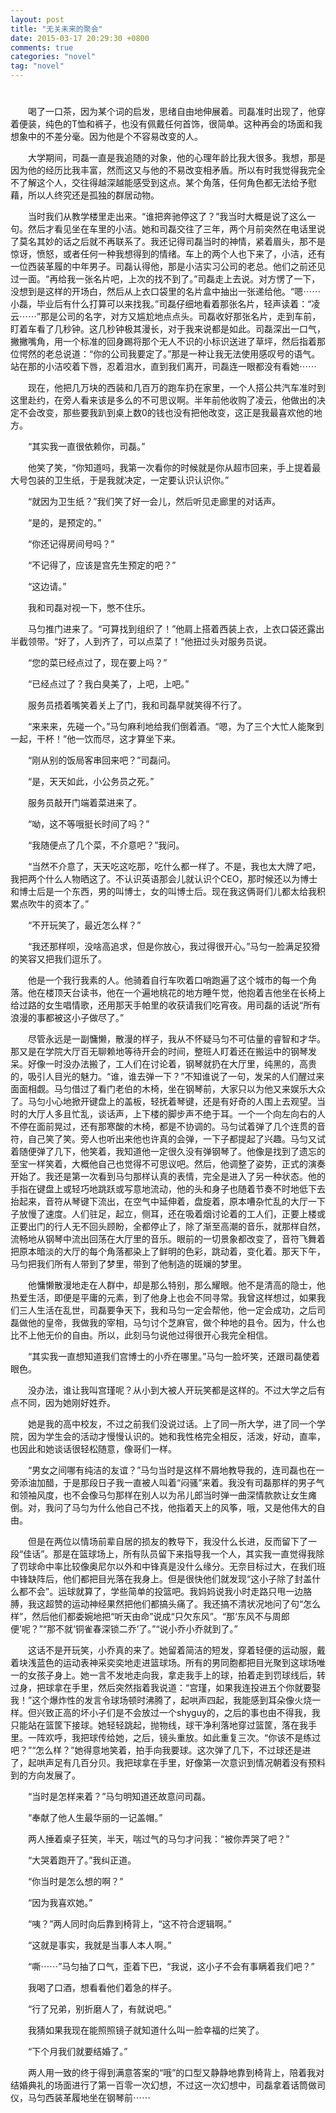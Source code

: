 ```yaml
---
layout: post
title: "无关未来的聚会"
date: 2015-03-17 20:29:30 +0800
comments: true
categories: "novel"
tag: "novel"
---
```

# 
　　喝了一口茶，因为某个词的启发，思绪自由地伸展着。司磊准时出现了，他穿着便装，纯色的T恤和裤子，也没有佩戴任何首饰，很简单。这种再会的场面和我想象中的不差分毫。因为他是个不容易改变的人。

　　大学期间，司磊一直是我追随的对象，他的心理年龄比我大很多。我想，那是因为他的经历比我丰富，然而这又与他的不易改变相矛盾。所以有时我觉得我完全不了解这个人，交往得越深越能感受到这点。某个角落，任何角色都无法给予慰藉，所以人终究还是孤独的群居动物。

　　当时我们从教学楼里走出来。“谁把奔驰停这了？”我当时大概是说了这么一句。然后才看见坐在车里的小洁。她和司磊交往了三年，两个月前突然在电话里说了莫名其妙的话之后就不再联系了。我还记得司磊当时的神情，紧着眉头，那不是惊讶，愤怒，或者任何一种我想得到的情绪。车上的两个人也下来了，小洁，还有一位西装革履的中年男子。司磊认得他，那是小洁实习公司的老总。他们之前还见过一面。“再给我一张名片吧，上次的找不到了。”司磊走上去说。对方愣了一下，没想到是这样的开场白，然后从上衣口袋里的名片盒中抽出一张递给他。“嗯⋯⋯小磊，毕业后有什么打算可以来找我。”司磊仔细地看着那张名片，轻声读着：“凌云⋯⋯”那是公司的名字，对方又尴尬地点点头。司磊收好那张名片，走到车前，盯着车看了几秒钟。这几秒钟极其漫长，对于我来说都是如此。司磊深出一口气，撇撇嘴角，用一个标准的回身踢将那个无人不识的小标识送进了草坪，然后指着那位愕然的老总说道：“你的公司我要定了。”那是一种让我无法使用感叹号的语气。站在那的小洁咬着下唇，忍着泪水，直到我们离开，司磊连一眼都没有看她⋯⋯

　　现在，他把几万块的西装和几百万的跑车扔在家里，一个人搭公共汽车准时到这里赴约，在旁人看来该是多么的不可思议啊。半年前他收购了凌云，他做出的决定不会改变，那些要我趴到桌上数0的钱也没有把他改变，这正是我最喜欢他的地方。

　　“其实我一直很依赖你，司磊。”

　　他笑了笑，“你知道吗，我第一次看你的时候就是你从超市回来，手上提着最大号包装的卫生纸，于是我就决定，一定要认识认识你。”

　　“就因为卫生纸？”我们笑了好一会儿，然后听见走廊里的对话声。

　　“是的，是预定的。”

　　“你还记得房间号吗？”

　　“不记得了，应该是宫先生预定的吧？”

　　“这边请。”

　　我和司磊对视一下，憋不住乐。

　　马匀推门进来了。“可算找到组织了！”他肩上搭着西装上衣，上衣口袋还露出半截领带。“好了，人到齐了，可以点菜了！”他扭过头对服务员说。

　　“您的菜已经点过了，现在要上吗？”

　　“已经点过了？我白臭美了，上吧，上吧。”

　　服务员捂着嘴笑着关上了门，我和司磊早就笑得不行了。

　　“来来来，先碰一个。”马匀麻利地给我们倒着酒。“嗯，为了三个大忙人能聚到一起，干杯！”他一饮而尽，这才算坐下来。

　　“刚从别的饭局客串回来吧？”司磊问。

　　“是，天天如此，小公务员之死。”

　　服务员敲开门端着菜进来了。

　　“呦，这不等哦挺长时间了吗？”

　　“我随便点了几个菜，不介意吧？”我问。

　　“当然不介意了，天天吃这吃那，吃什么都一样了。不是，我也太大牌了吧，我把两个什么人物晒这了。不认识英语那会儿就认识个CEO，那时候还以为博士和博士后是一个东西，男的叫博士，女的叫博士后。现在我这俩哥们儿都太给我积累点吹牛的资本了。”

　　“不开玩笑了，最近怎么样？”

　　“我还那样呗，没啥高追求，但是你放心，我过得很开心。”马匀一脸满足狡猾的笑容又把我们逗乐了。

　　他是一个我行我素的人。他骑着自行车吹着口哨跑遍了这个城市的每一个角落。他在楼顶天台读书，他在一个遍地桃花的地方睡午觉，他抱着吉他坐在长椅上给过路的女生唱情歌，还用那天手帕里的收获请我们吃宵夜。用司磊的话说“所有浪漫的事都被这小子做尽了。”

　　尽管永远是一副慵懒，散漫的样子，我从不怀疑马匀不可估量的睿智和才华。那又是在学院大厅百无聊赖地等待开会的时间，整班人盯着还在搬运中的钢琴发呆。好像一时没办法搬了，工人们在讨论着，钢琴就扔在大厅里，纯黑的，高贵的，吸引人目光的魅力。“谁，谁去弹一下？”不知谁说了一句，发呆的人们醒过来面面相觑。马匀借过了看门老伯的木椅，坐在钢琴前，大家只以为他又来娱乐大众了。马匀小心地掀开键盘上的盖板，轻抚着琴键，还是有好奇的人围上去观望。当时的大厅人多且忙乱，谈话声，上下楼的脚步声不绝于耳。一个一个向左向右的人不停在面前晃过，还有那寒酸的木椅，都是不协调的。马匀试着弹了几个连贯的音符，自己笑了笑。旁人也听出来他也许真的会弹，一下子都提起了兴趣。马匀又试着随便弹了几下，他笑着，我知道他一定很久没有弹钢琴了。他像是找到了遗忘的至宝一样笑着，大概他自己也觉得不可思议吧。然后，他调整了姿势，正式的演奏开始了。我还是第一次看到马匀那样认真的表情，完全是进入了另一种状态。他的手指在键盘上或轻巧地跳跃或写意地流动，他的头和身子也随着节奏不时地低下去抬起来，音符从琴键下流出，在空气中延伸着，盘旋着，原本嘈杂忙乱的大厅一下子放慢了速度。人们驻足，起立，侧耳，还在吸着烟讨论着的工人们，正要上楼或正要出门的行人无不回头顾盼，全都停止了，除了渐至高潮的音乐，就那样自然，流畅地从钢琴中流出回荡在大厅里的音乐。眼前的一切景象都改变了，音符飞舞着把原本暗淡的大厅的每个角落都染上了鲜明的色彩，跳动着，变化着。那天下午，马匀把我们所有人带到了梦里，带到了他制造的斑斓的梦里。

　　他慵懒散漫地走在人群中，却是那么特别，那么耀眼。他不是清高的隐士，他热爱生活，即便是平庸的元素，到了他身上也会不同寻常。我曾这样想过，如果我们三人生活在乱世，司磊要争天下，我和马匀一定会帮他，他一定会成功，之后司磊做他的皇帝，我做我的宰相，马匀讨个芝麻官，做个种地的县令。因为，什么也比不上他无价的自由。所以，此刻马匀说他过得很开心我完全相信。

　　“其实我一直想知道我们宫博士的小乔在哪里。”马匀一脸坏笑，还跟司磊使着眼色。

　　没办法，谁让我叫宫瑾呢？从小到大被人开玩笑都是这样的。不过大学之后有点不同，因为她刚好姓乔。

　　她是我的高中校友，不过之前我们没说过话。上了同一所大学，进了同一个学院，因为学生会的活动才慢慢认识的。她和我性格完全相反，活泼，好动，直率，也因此和她谈话很轻松随意，像哥们一样。

　　“男女之间哪有纯洁的友谊？”马匀当时是这样不屑地教导我的，连司磊也在一旁添油加醋，于是那段日子我一直被人叫着“闷骚”来着。我没有司磊那样的男子气和领袖风度，也不会像马匀那样在别人以为吊儿郎当时弹一曲深情款款让女生瘫倒。对，我问了马匀为什么他自己不找，他指着天上的风筝，哦，又是他伟大的自由。

　　但是在两位以情场前辈自居的损友的教导下，我没什么长进，反而留下了一段“佳话”。那是在篮球场上，所有队员留下来指导我一个人，其实我一直觉得我除了罚球命中率比较像奥尼尔以外和中锋真是没什么缘分。无奈目标过大，在我们班中锋缺阵后，他们都把目光落在我身上。但是很快他们就发现“这小子除了封盖什么都不会”。运球就算了，学些简单的投篮吧。我妈妈说我小时走路只甩一边胳膊，我这超赞的运动神经果然把他们都搞头痛了。我还搞不清状况地问了句“怎么样”，然后他们都委婉地把“听天由命”说成“只欠东风”。“那‘东风不与周郎便’呢？”“那不就‘铜雀春深锁二乔’了。”“说小乔小乔就到了。”

　　这话不是开玩笑，小乔真的来了。她留着简洁的短发，穿着轻便的运动服，戴着块浅蓝色的运动表神采奕奕地走进篮球场。所有的男同胞都把目光聚到这球场唯一的女孩子身上。她一言不发地走向我，拿走我手上的球，拍着走到罚球线后，转过身，把球拿在手里，然后突然指着我说道：“宫瑾，如果我连投进五个你就要娶我！”这个爆炸性的发言令球场顿时沸腾了，起哄声四起，我能感到耳朵像火烧一样。但兴致正高的坏小子们是不会放过一个shyguy的，之后的事也由不得我，我只能站在篮筐下接球。她轻轻跳起，抛物线，球干净利落地穿过篮筐，落在我手里。一阵欢呼，我把球传给她，之后，镜头重放。如此重复三次。“你该不是练过吧？”“怎么样？”她得意地笑着，拍手向我要球。这次弹了几下，不过球还是进了，起哄声足有几百分贝。我把球拿在手里，好像第一次意识到情况朝着没有预料到的方向发展了。

　　“当时是怎样来着？”马匀明知道还故意问司磊。

　　“奉献了他人生最华丽的一记盖帽。”

　　两人捶着桌子狂笑，半天，喘过气的马匀才问我：“被你弄哭了吧？”

　　“大哭着跑开了。”我纠正道。

　　“你当时是怎么想的啊？”

　　“因为我喜欢她。”

　　“咦？”两人同时向后靠到椅背上，“这不符合逻辑啊。”

　　“这就是事实，我就是当事人本人啊。”

　　“嘶⋯⋯”马匀抽了口气，歪着下巴，“我说，这小子不会有事瞒着我们吧？”

　　我喝了口酒，想看看他们着急的样子。

　　“行了兄弟，别折磨人了，有就说吧。”

　　我猜如果我现在能照照镜子就知道什么叫一脸幸福的烂笑了。

　　“下个月我们就要结婚了。”

　　两人用一致的终于得到满意答案的“哦”的口型又静静地靠到椅背上，陪着我对结婚典礼的场面进行了第一百零一次幻想，不过这一次幻想中，司磊拿着话筒做司仪，马匀西装革履地坐在钢琴前⋯⋯
